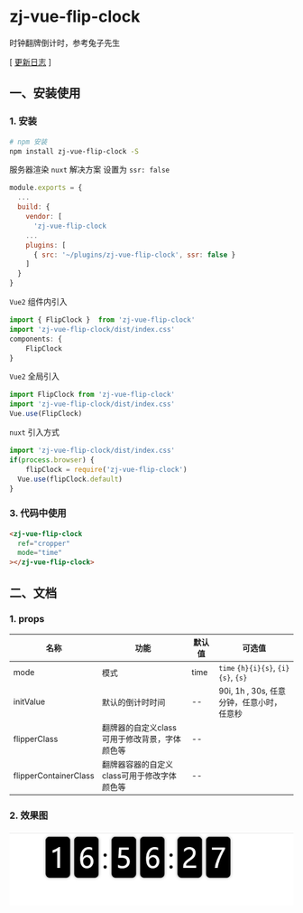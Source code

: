 # zj-vue-flip-clock
时钟翻牌倒计时，参考兔子先生

[ [更新日志](https://github.com/zj-197/vue-flip-clock/master/CHANGELOG.md) ]



## 一、安装使用


### 1. 安装

```bash
# npm 安装
npm install zj-vue-flip-clock -S
```


服务器渲染 `nuxt` 解决方案 设置为 `ssr: false`
```js
module.exports = {
  ...
  build: {
    vendor: [
      'zj-vue-flip-clock
    ...
    plugins: [
      { src: '~/plugins/zj-vue-flip-clock', ssr: false }
    ]
  }
}
```
`Vue2` 组件内引入
```js
import { FlipClock }  from 'zj-vue-flip-clock' 
import 'zj-vue-flip-clock/dist/index.css'
components: {
    FlipClock
}
```

`Vue2` 全局引入
```js
import FlipClock from 'zj-vue-flip-clock'
import 'zj-vue-flip-clock/dist/index.css'
Vue.use(FlipClock)
```


`nuxt` 引入方式
```js
import 'zj-vue-flip-clock/dist/index.css'
if(process.browser) {
    flipClock = require('zj-vue-flip-clock')
  Vue.use(flipClock.default)
}
```

### 3. 代码中使用

```html
<zj-vue-flip-clock
  ref="cropper"
  mode="time"
></zj-vue-flip-clock>
```


## 二、文档

### 1. props


名称 | 功能                             | 默认值                              | 可选值                                       
--- |--------------------------------|----------------------------------|------------------------------
mode    | 模式                             | time                             | `time` `{h}{i}{s}`, `{i}{s}`, `{s}`       
initValue | 默认的倒计时时间                       | --                               | 90i, 1h , 30s, 任意分钟，任意小时，任意秒
flipperClass | 翻牌器的自定义class可用于修改背景，字体颜色等      | --                               
flipperContainerClass | 翻牌器容器的自定义class可用于修改字体颜色等       | --                               

### 2. 效果图

![img.png](test/img.png)
